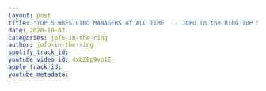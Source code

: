 ```yaml
---
layout: post
title: "TOP 5 WRESTLING MANAGERS of ALL TIME   - JOFO in the RING TOP 5"
date: 2020-10-07
categories: jofo-in-the-ring
author: jofo-in-the-ring
spotify_track_id: 
youtube_video_id: 4xbZBp9vo1E
apple_track_id: 
youtube_metadata: 
---
```

